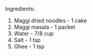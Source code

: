 Ingredients:

1. Maggi dried noodles - 1 cake
2. Maggi masala - 1 packet
3. Water - 7/8 cup
4. Salt - 1 tsp
5. Ghee - 1 tsp